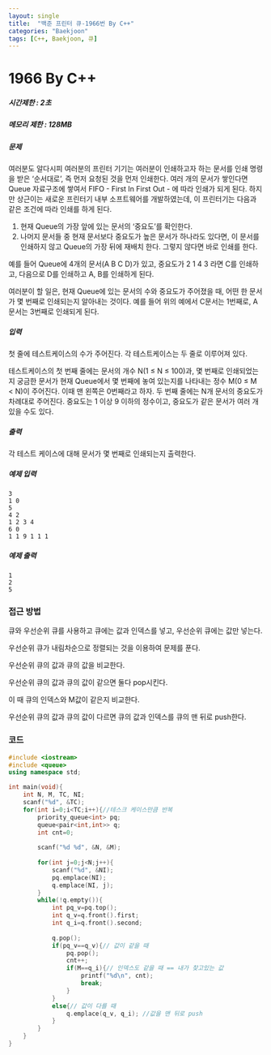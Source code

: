 ```yaml
---
layout: single
title:  "백준 프린터 큐-1966번 By C++"
categories: "Baekjoon"
tags: [C++, Baekjoon, 큐]
---
```

# 1966 By C++

##### 시간제한 : 2초   
##### 메모리 제한 : 128MB

##### 문제

여러분도 알다시피 여러분의 프린터 기기는 여러분이 인쇄하고자 하는 문서를 인쇄 명령을 받은 ‘순서대로’, 즉 먼저 요청된 것을 먼저 인쇄한다. 여러 개의 문서가 쌓인다면 Queue 자료구조에 쌓여서 FIFO - First In First Out - 에 따라 인쇄가 되게 된다. 하지만 상근이는 새로운 프린터기 내부 소프트웨어를 개발하였는데, 이 프린터기는 다음과 같은 조건에 따라 인쇄를 하게 된다.

1. 현재 Queue의 가장 앞에 있는 문서의 ‘중요도’를 확인한다.
2. 나머지 문서들 중 현재 문서보다 중요도가 높은 문서가 하나라도 있다면, 이 문서를 인쇄하지 않고 Queue의 가장 뒤에 재배치 한다. 그렇지 않다면 바로 인쇄를 한다.

예를 들어 Queue에 4개의 문서(A B C D)가 있고, 중요도가 2 1 4 3 라면 C를 인쇄하고, 다음으로 D를 인쇄하고 A, B를 인쇄하게 된다.

여러분이 할 일은, 현재 Queue에 있는 문서의 수와 중요도가 주어졌을 때, 어떤 한 문서가 몇 번째로 인쇄되는지 알아내는 것이다. 예를 들어 위의 예에서 C문서는 1번째로, A문서는 3번째로 인쇄되게 된다.

##### 입력

첫 줄에 테스트케이스의 수가 주어진다. 각 테스트케이스는 두 줄로 이루어져 있다.

테스트케이스의 첫 번째 줄에는 문서의 개수 N(1 ≤ N ≤ 100)과, 몇 번째로 인쇄되었는지 궁금한 문서가 현재 Queue에서 몇 번째에 놓여 있는지를 나타내는 정수 M(0 ≤ M < N)이 주어진다. 이때 맨 왼쪽은 0번째라고 하자. 두 번째 줄에는 N개 문서의 중요도가 차례대로 주어진다. 중요도는 1 이상 9 이하의 정수이고, 중요도가 같은 문서가 여러 개 있을 수도 있다.

##### 출력

각 테스트 케이스에 대해 문서가 몇 번째로 인쇄되는지 출력한다.

##### 예제 입력

```
3
1 0
5
4 2
1 2 3 4
6 0
1 1 9 1 1 1
```

##### 예제 출력

```
1
2
5
```



### 접근 방법

큐와 우선순위 큐를 사용하고 큐에는 값과 인덱스를 넣고, 우선순위 큐에는 값만 넣는다.

우선순위 큐가 내림차순으로 정렬되는 것을 이용하여 문제를 푼다.

우선순위 큐의 값과 큐의 값을 비교한다. 

우선순위 큐의 값과 큐의 값이 같으면 둘다 pop시킨다.

이 때 큐의 인덱스와 M값이 같은지 비교한다.

우선순위 큐의 값과 큐의 값이 다르면 큐의 값과 인덱스를 큐의 맨 뒤로 push한다.



### 코드

```c++
#include <iostream>
#include <queue>
using namespace std;

int main(void){
    int N, M, TC, NI;
    scanf("%d", &TC);
    for(int i=0;i<TC;i++){//테스크 케이스만큼 반복
        priority_queue<int> pq;
        queue<pair<int,int>> q;
        int cnt=0;
        
        scanf("%d %d", &N, &M);
        
        for(int j=0;j<N;j++){
            scanf("%d", &NI);
            pq.emplace(NI);
            q.emplace(NI, j);
        }
        while(!q.empty()){
            int pq_v=pq.top();
            int q_v=q.front().first;
            int q_i=q.front().second;
            
            q.pop();
            if(pq_v==q_v){// 값이 같을 때
                pq.pop();
                cnt++;
                if(M==q_i){// 인덱스도 같을 때 == 내가 찾고있는 값
                    printf("%d\n", cnt);
                    break;
                }
            }
            else{// 값이 다를 때
                q.emplace(q_v, q_i); //값을 맨 뒤로 push
            }
        }
    }
}
```
